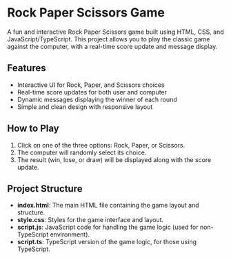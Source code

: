 # Rock Paper Scissors Game

A fun and interactive Rock Paper Scissors game built using HTML, CSS, and JavaScript/TypeScript. This project allows you to play the classic game against the computer, with a real-time score update and message display.

## Features
- Interactive UI for Rock, Paper, and Scissors choices
- Real-time score updates for both user and computer
- Dynamic messages displaying the winner of each round
- Simple and clean design with responsive layout

## How to Play
1. Click on one of the three options: Rock, Paper, or Scissors.
2. The computer will randomly select its choice.
3. The result (win, lose, or draw) will be displayed along with the score update.

## Project Structure
- **index.html**: The main HTML file containing the game layout and structure.
- **style.css**: Styles for the game interface and layout.
- **script.js**: JavaScript code for handling the game logic (used for non-TypeScript environment).
- **script.ts**: TypeScript version of the game logic, for those using TypeScript.
